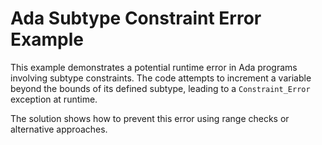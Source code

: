 # Ada Subtype Constraint Error Example

This example demonstrates a potential runtime error in Ada programs involving subtype constraints.  The code attempts to increment a variable beyond the bounds of its defined subtype, leading to a `Constraint_Error` exception at runtime.

The solution shows how to prevent this error using range checks or alternative approaches.